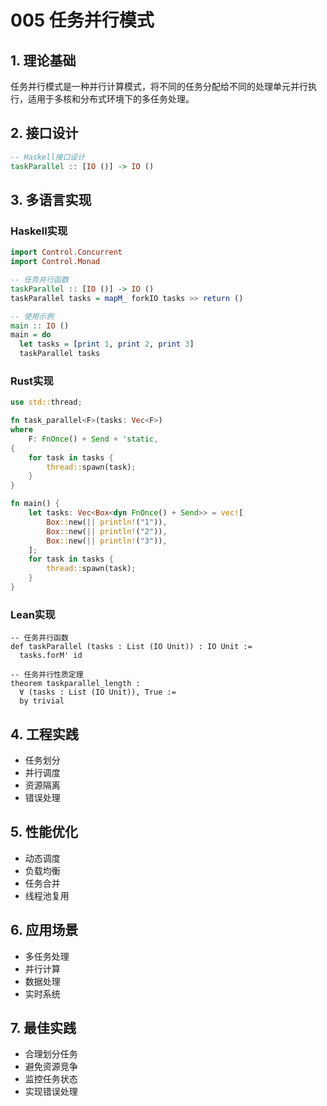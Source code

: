 # 005 任务并行模式

## 1. 理论基础

任务并行模式是一种并行计算模式，将不同的任务分配给不同的处理单元并行执行，适用于多核和分布式环境下的多任务处理。

## 2. 接口设计

```haskell
-- Haskell接口设计
taskParallel :: [IO ()] -> IO ()
```

## 3. 多语言实现

### Haskell实现

```haskell
import Control.Concurrent
import Control.Monad

-- 任务并行函数
taskParallel :: [IO ()] -> IO ()
taskParallel tasks = mapM_ forkIO tasks >> return ()

-- 使用示例
main :: IO ()
main = do
  let tasks = [print 1, print 2, print 3]
  taskParallel tasks
```

### Rust实现

```rust
use std::thread;

fn task_parallel<F>(tasks: Vec<F>)
where
    F: FnOnce() + Send + 'static,
{
    for task in tasks {
        thread::spawn(task);
    }
}

fn main() {
    let tasks: Vec<Box<dyn FnOnce() + Send>> = vec![
        Box::new(|| println!("1")),
        Box::new(|| println!("2")),
        Box::new(|| println!("3")),
    ];
    for task in tasks {
        thread::spawn(task);
    }
}
```

### Lean实现

```lean
-- 任务并行函数
def taskParallel (tasks : List (IO Unit)) : IO Unit :=
  tasks.forM' id

-- 任务并行性质定理
theorem taskparallel_length :
  ∀ (tasks : List (IO Unit)), True :=
  by trivial
```

## 4. 工程实践

- 任务划分
- 并行调度
- 资源隔离
- 错误处理

## 5. 性能优化

- 动态调度
- 负载均衡
- 任务合并
- 线程池复用

## 6. 应用场景

- 多任务处理
- 并行计算
- 数据处理
- 实时系统

## 7. 最佳实践

- 合理划分任务
- 避免资源竞争
- 监控任务状态
- 实现错误处理
